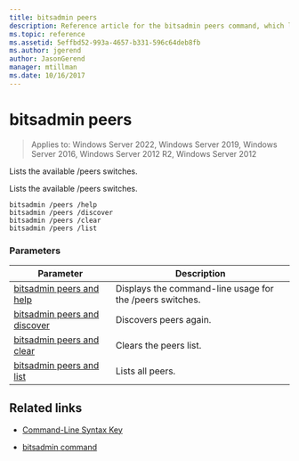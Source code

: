 ```yaml
---
title: bitsadmin peers
description: Reference article for the bitsadmin peers command, which lists the /peers switches.
ms.topic: reference
ms.assetid: 5effbd52-993a-4657-b331-596c64deb8fb
ms.author: jgerend
author: JasonGerend
manager: mtillman
ms.date: 10/16/2017
---
```

# bitsadmin peers

>Applies to: Windows Server 2022, Windows Server 2019, Windows Server 2016, Windows Server 2012 R2, Windows Server 2012

Lists the available /peers switches.

Lists the available /peers switches.

```
bitsadmin /peers /help
bitsadmin /peers /discover
bitsadmin /peers /clear
bitsadmin /peers /list
```

### Parameters
| Parameter | Description |
| -------------- | -------------- |
| [bitsadmin peers and help](bitsadmin-peers-and-help.md) | Displays the command-line usage for the /peers switches. |
| [bitsadmin peers and discover](bitsadmin-peers-and-discover.md) | Discovers peers again. |
| [bitsadmin peers and clear](bitsadmin-peers-and-clear.md) | Clears the peers list. |
| [bitsadmin peers and list](bitsadmin-peers-and-list.md) | Lists all peers. |

## Related links

- [Command-Line Syntax Key](command-line-syntax-key.md)

- [bitsadmin command](bitsadmin.md)
